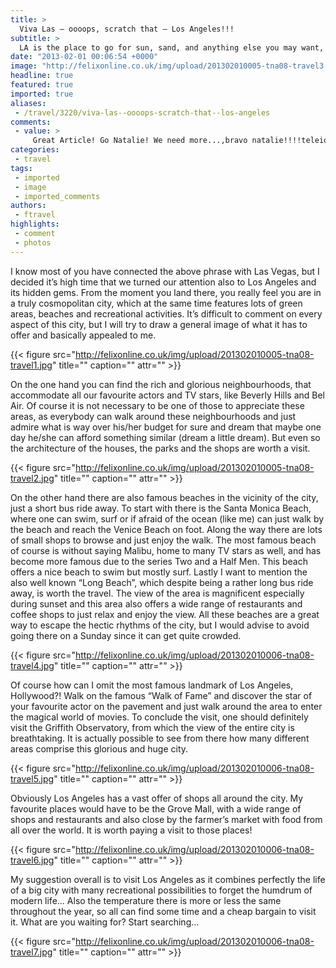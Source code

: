 ```yaml
---
title: >
  Viva Las – oooops, scratch that – Los Angeles!!!
subtitle: >
  LA is the place to go for sun, sand, and anything else you may want, says Natalia Petrou
date: "2013-02-01 00:06:54 +0000"
image: "http://felixonline.co.uk/img/upload/201302010005-tna08-travel3.jpg"
headline: true
featured: true
imported: true
aliases:
 - /travel/3220/viva-las--oooops-scratch-that--los-angeles
comments:
 - value: >
     Great Article! Go Natalie! We need more...,bravo natalie!!!!teleio!!!!!,Impressed! now i know where I'll go next summer! :) <br> ,Sublime article !!!!!! How much did the mayor of LA pay u to advertise it ?
categories:
 - travel
tags:
 - imported
 - image
 - imported_comments
authors:
 - ftravel
highlights:
 - comment
 - photos
---
```


I know most of you have connected the above phrase with Las Vegas, but I decided it’s high time that we turned our attention also to Los Angeles and its hidden gems. From the moment you land there, you really feel you are in a truly cosmopolitan city, which at the same time features lots of green areas, beaches and recreational activities. It’s difficult to comment on every aspect of this city, but I will try to draw a general image of what it has to offer and basically appealed to me.

{{< figure src="http://felixonline.co.uk/img/upload/201302010005-tna08-travel1.jpg" title="" caption="" attr="" >}}

On the one hand you can find the rich and glorious neighbourhoods, that accommodate all our favourite actors and TV stars, like Beverly Hills and Bel Air. Of course it is not necessary to be one of those to appreciate these areas, as everybody can walk around these neighbourhoods and just admire what is way over his/her budget for sure and dream that maybe one day he/she can afford something similar (dream a little dream). But even so the architecture of the houses, the parks and the shops are worth a visit.

{{< figure src="http://felixonline.co.uk/img/upload/201302010005-tna08-travel2.jpg" title="" caption="" attr="" >}}

On the other hand there are also famous beaches in the vicinity of the city, just a short bus ride away. To start with there is the Santa Monica Beach, where one can swim, surf or if afraid of the ocean (like me) can just walk by the beach and reach the Venice Beach on foot. Along the way there are lots of small shops to browse and just enjoy the walk. The most famous beach of course is without saying Malibu, home to many TV stars as well, and has become more famous due to the series Two and a Half Men. This beach offers a nice beach to swim but mostly surf. Lastly I want to mention the also well known “Long Beach”, which despite being a rather long bus ride away, is worth the travel. The view of the area is magnificent especially during sunset and this area also offers a wide range of restaurants and coffee shops to just relax and enjoy the view. All these beaches are a great way to escape the hectic rhythms of the city, but I would advise to avoid going there on a Sunday since it can get quite crowded.

{{< figure src="http://felixonline.co.uk/img/upload/201302010006-tna08-travel4.jpg" title="" caption="" attr="" >}}

Of course how can I omit the most famous landmark of Los Angeles, Hollywood?! Walk on the famous “Walk of Fame” and discover the star of your favourite actor on the pavement and just walk around the area to enter the magical world of movies. To conclude the visit, one should definitely visit the Griffith Observatory, from which the view of the entire city is breathtaking. It is actually possible to see from there how many different areas comprise this glorious and huge city.

{{< figure src="http://felixonline.co.uk/img/upload/201302010006-tna08-travel5.jpg" title="" caption="" attr="" >}}

Obviously Los Angeles has a vast offer of shops all around the city. My favourite places would have to be the Grove Mall, with a wide range of shops and restaurants and also close by the farmer’s market with food from all over the world. It is worth paying a visit to those places!

{{< figure src="http://felixonline.co.uk/img/upload/201302010006-tna08-travel6.jpg" title="" caption="" attr="" >}}

My suggestion overall is to visit Los Angeles as it combines perfectly the life of a big city with many recreational possibilities to forget the humdrum of modern life... Also the temperature there is more or less the same throughout the year, so all can find some time and a cheap bargain to visit it. What are you waiting for? Start searching...

{{< figure src="http://felixonline.co.uk/img/upload/201302010006-tna08-travel7.jpg" title="" caption="" attr="" >}}
